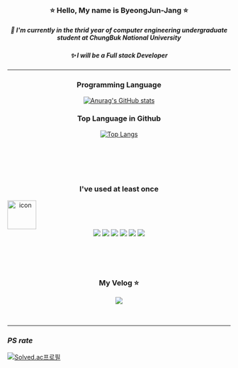 <div align="center">
<h3> ⭐️ Hello, My name is ByeongJun-Jang ⭐️  </h3>
<h5> 🔭 I'm currently in the thrid year of computer engineering undergraduate student at ChungBuk National University   </h5>
<h5> ✨ I will be a Full stack Developer </h5>
</div>

---------------

<div align ="center">
<h3> Programming Language </h3>
  
[![Anurag's GitHub stats](https://github-readme-stats.vercel.app/api?username=ByeongJun-Jang)](https://github.com/ByeongJun-Jang/github-readme-stats)

### Top Language in Github
[![Top Langs](https://github-readme-stats.vercel.app/api/top-langs/?username=ByeongJun-Jang)](https://github.com/ByeongJun-Jang/github-readme-stats)
</div>
<br></br><br></br>

<div align = "center">
  
### I've used at least once
  
  <div style="display: flex; align-items: flex-start;"><img src="https://techstack-generator.vercel.app/cpp-icon.svg" alt="icon" width="65" height="65" /></div>
  
  <img src="https://img.shields.io/badge/C-A8B9CC?style=flat-square&logo=C&logoColor=orange"/>
  <img src="https://img.shields.io/badge/Python-3776AB?style=flat-square&logo=Python&logoColor=white"/>
  <img src="https://img.shields.io/badge/Java-007396?style=flat-square&logo=Java&logoColor=white"/>
  <img src="https://img.shields.io/badge/HTML5-E7AE05?style=flat-square&logo=HTML5&logoColor=white"/>
  <img src="https://img.shields.io/badge/CSS3-3776AB?style=flat-square&logo=CSS3&logoColor=white"/>
  <img src="https://img.shields.io/badge/JAVASCRIPT-E7AE05?style=flat-square&logo=JAVASCRIPT&logoColor=white"/>

</div>
<br></br><br></br>
<div align="center">
<h3> My Velog ⭐️ </h3>
<a href="https://velog.io/@junified7"><img src="https://img.shields.io/badge/Velog-3DDC84?style=flat-square&logo=Blogger&logoColor=white"/></a>
</div>
<br></br>

---------------
### *PS rate*

<div align = "left">

[![Solved.ac프로필](http://mazassumnida.wtf/api/v2/generate_badge?boj=qudwns8616)](https://solved.ac/qudwns8616)

</div>




<!--
# Industry Project [ No Passing ] 🤠

-
-
-
-

## Members
-  홍진석
-  안근우 장병준
--!>
<!--
**ByeongJun-Jang/ByeongJun-Jang** is a ✨ _special_ ✨ repository because its `README.md` (this file) appears on your GitHub profile.

Here are some ideas to get you started:

- 🔭 I’m currently working on ...
- 🌱 I’m currently learning ...
- 👯 I’m looking to collaborate on ...
- 🤔 I’m looking for help with ...
- 💬 Ask me about ...
- 📫 How to reach me: ...
- 😄 Pronouns: ...
- ⚡ Fun fact: ...
-->

